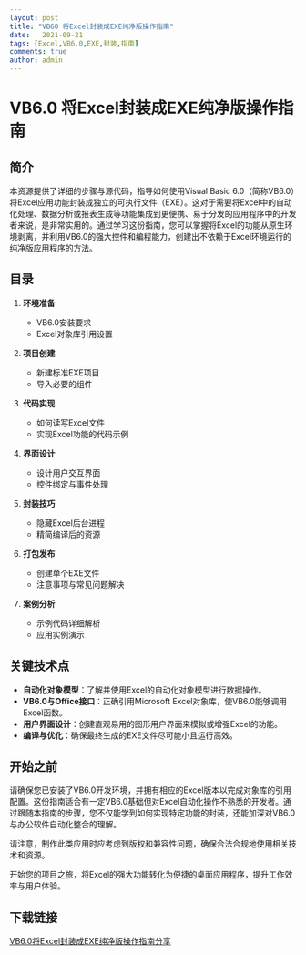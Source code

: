 ```yaml
---
layout: post
title: "VB60 将Excel封装成EXE纯净版操作指南"
date:   2021-09-21
tags: [Excel,VB6.0,EXE,封装,指南]
comments: true
author: admin
---
```

# VB6.0 将Excel封装成EXE纯净版操作指南

## 简介

本资源提供了详细的步骤与源代码，指导如何使用Visual Basic 6.0（简称VB6.0）将Excel应用功能封装成独立的可执行文件（EXE）。这对于需要将Excel中的自动化处理、数据分析或报表生成等功能集成到更便携、易于分发的应用程序中的开发者来说，是非常实用的。通过学习这份指南，您可以掌握将Excel的功能从原生环境剥离，并利用VB6.0的强大控件和编程能力，创建出不依赖于Excel环境运行的纯净版应用程序的方法。

## 目录

1. **环境准备**
   - VB6.0安装要求
   - Excel对象库引用设置

2. **项目创建**
   - 新建标准EXE项目
   - 导入必要的组件

3. **代码实现**
   - 如何读写Excel文件
   - 实现Excel功能的代码示例

4. **界面设计**
   - 设计用户交互界面
   - 控件绑定与事件处理

5. **封装技巧**
   - 隐藏Excel后台进程
   - 精简编译后的资源

6. **打包发布**
   - 创建单个EXE文件
   - 注意事项与常见问题解决

7. **案例分析**
   - 示例代码详细解析
   - 应用实例演示

## 关键技术点

- **自动化对象模型**：了解并使用Excel的自动化对象模型进行数据操作。
- **VB6.0与Office接口**：正确引用Microsoft Excel对象库，使VB6.0能够调用Excel函数。
- **用户界面设计**：创建直观易用的图形用户界面来模拟或增强Excel的功能。
- **编译与优化**：确保最终生成的EXE文件尽可能小且运行高效。

## 开始之前

请确保您已安装了VB6.0开发环境，并拥有相应的Excel版本以完成对象库的引用配置。这份指南适合有一定VB6.0基础但对Excel自动化操作不熟悉的开发者。通过跟随本指南的步骤，您不仅能学到如何实现特定功能的封装，还能加深对VB6.0与办公软件自动化整合的理解。

请注意，制作此类应用时应考虑到版权和兼容性问题，确保合法合规地使用相关技术和资源。

开始您的项目之旅，将Excel的强大功能转化为便捷的桌面应用程序，提升工作效率与用户体验。

## 下载链接

[VB6.0将Excel封装成EXE纯净版操作指南分享](https://pan.quark.cn/s/9b755c7f75de)